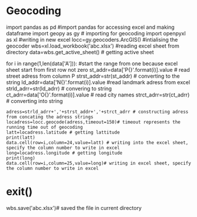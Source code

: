 # Geocoding
import pandas as pd #import pandas for accessing excel and making dataframe 
import geopy as gy # importing for geocoding
import openpyxl as xl #writing in new excel
locc=gy.geocoders.ArcGIS() #intialising the geocoder
wbs=xl.load_workbook('abc.xlsx') #reading excel sheet from directory
data=wbs.get_active_sheet() # getting active sheet

for i in range(1,len(data['A'])): #start the range from one because excel sheet start from first row not zero
    st_addr=data['P{}'.format(i)].value # read street adress from column P 
    strst_addr=str(st_addr) # converting to the string
    ld_addr=data['N{}'.format(i)].value #read landmark adress from excel 
    strld_adrr=str(ld_adrr) # convering to string
    ct_adrr=data['O{}'.format(i)].value # read city names
    strct_adrr=str(ct_adrr) # converting into string

    adress=strld_adrr+','+strst_addr+','+strct_adrr # constructing adress from concating the adress strings
    locadress=locc.geocode(adress,timeout=150)# timeout represents the running time out of geocoding
    latt=locadress.latitude # getting lattitude 
    print(latt)
    data.cell(row=i,column=24,value=latt) # writing into the excel sheet, specify the column number to write in excel
    long=locadress.longitude # getting longitude
    print(long)
    data.cell(row=i,column=25,value=long)# writing in excel sheet, specify the column number to write in excel
 # exit()  
wbs.save('abc.xlsx')# saved the file in current directory
    
